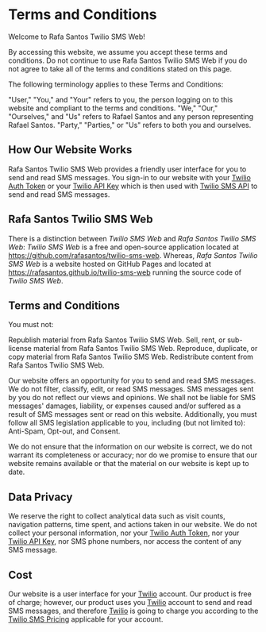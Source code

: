 
Terms and Conditions
====================

Welcome to Rafa Santos Twilio SMS Web!

By accessing this website, we assume you accept these terms and conditions. Do not continue to use Rafa Santos Twilio SMS Web if you do not agree to take all of the terms and conditions stated on this page.

The following terminology applies to these Terms and Conditions:

"User," "You," and "Your" refers to you, the person logging on to this website and compliant to the terms and conditions. "We," "Our," "Ourselves," and "Us" refers to Rafael Santos and any person representing Rafael Santos. "Party," "Parties," or "Us" refers to both you and ourselves.

How Our Website Works
---------------------

Rafa Santos Twilio SMS Web provides a friendly user interface for you to send and read SMS messages. You sign-in to our website with your [Twilio Auth Token] or your [Twilio API Key] which is then used with [Twilio SMS API] to send and read SMS messages.


Rafa Santos Twilio SMS Web
--------------------------

There is a distinction between *Twilio SMS Web* and *Rafa Santos Twilio SMS Web*:
*Twilio SMS Web* is a free and open-source application located at https://github.com/rafasantos/twilio-sms-web.
Whereas, *Rafa Santos Twilio SMS Web* is a website hosted on GitHub Pages and located at https://rafasantos.github.io/twilio-sms-web running the source code of *Twilio SMS Web*.

Terms and Conditions
--------------------

You must not:

Republish material from Rafa Santos Twilio SMS Web.
Sell, rent, or sub-license material from Rafa Santos Twilio SMS Web.
Reproduce, duplicate, or copy material from Rafa Santos Twilio SMS Web.
Redistribute content from Rafa Santos Twilio SMS Web.

Our website offers an opportunity for you to send and read SMS messages. We do not filter, classify, edit, or read SMS messages. SMS messages sent by you do not reflect our views and opinions. We shall not be liable for SMS messages' damages, liability, or expenses caused and/or suffered as a result of SMS messages sent or read on this website. Additionally, you must follow all SMS legislation applicable to you, including (but not limited to): Anti-Spam, Opt-out, and Consent.

We do not ensure that the information on our website is correct, we do not warrant its completeness or accuracy; nor do we promise to ensure that our website remains available or that the material on our website is kept up to date.

Data Privacy
------------
We reserve the right to collect analytical data such as visit counts, navigation patterns, time spent, and actions taken in our website. We do not collect your personal information, nor your [Twilio Auth Token], nor your [Twilio API Key], nor SMS phone numbers, nor access the content of any SMS message.

Cost
----
Our website is a user interface for your [Twilio] account. Our product is free of charge; however, our product uses you [Twilio] account to send and read SMS messages, and therefore [Twilio] is going to charge you according to the [Twilio SMS Pricing] applicable for your account.

[Twilio]: https://www.twilio.com/
[Twilio SMS API]: https://www.twilio.com/docs/sms/api
[Twilio SMS Pricing]: https://www.twilio.com/pricing
[Twilio Auth Token]: https://www.twilio.com/docs/iam/api/authtoken
[Twilio API Key]: https://www.twilio.com/docs/iam/keys/api-key
